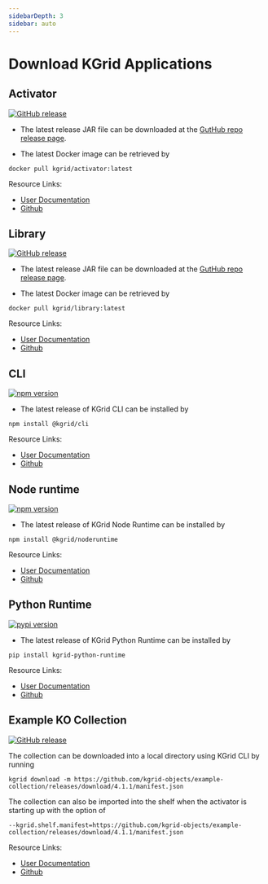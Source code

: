 ```yaml
---
sidebarDepth: 3
sidebar: auto
---
```


# Download KGrid Applications

## Activator
[![GitHub release](https://img.shields.io/github/release/kgrid/kgrid-activator.svg)](https://github.com/kgrid/kgrid-activator/releases/)

- The latest release JAR file can be downloaded at the [GutHub repo release page](https://github.com/kgrid/kgrid-activator/releases/latest).

- The latest Docker image can be retrieved by
```
docker pull kgrid/activator:latest
```

Resource Links:
- [User Documentation](https://kgrid.org/kgrid-activator/)
- [Github](https://github.com/kgrid/kgrid-activator/)

## Library
[![GitHub release](https://img.shields.io/github/release/kgrid/kgrid-library.svg)](https://github.com/kgrid/kgrid-library/releases/)

- The latest release JAR file can be downloaded at the [GutHub repo release page](https://github.com/kgrid/kgrid-library/releases/latest).

- The latest Docker image can be retrieved by
```
docker pull kgrid/library:latest
```

Resource Links:
- [User Documentation](https://kgrid.org/kgrid-library/)
- [Github](https://github.com/kgrid/kgrid-library/)

## CLI
[![npm version](https://img.shields.io/npm/v/@kgrid/cli.svg)](https://www.npmjs.com/package/@kgrid/cli)

- The latest release of KGrid CLI can be installed by
```
npm install @kgrid/cli
```

Resource Links:
- [User Documentation](https://kgrid.org/kgrid-cli/)
- [Github](https://github.com/kgrid/kgrid-cli/)


## Node runtime
[![npm version](https://img.shields.io/npm/v/@kgrid/noderuntime.svg)](https://www.npmjs.com/package/@kgrid/noderuntime)

- The latest release of KGrid Node Runtime can be installed by
```
npm install @kgrid/noderuntime
```

Resource Links:
- [User Documentation](https://kgrid.org/kgrid-node-runtime/)
- [Github](https://github.com/kgrid/kgrid-node-runtime/)

## Python Runtime
[![pypi version](https://img.shields.io/pypi/v/kgrid-python-runtime.svg)](https://pypi.org/project/kgrid-python-runtime/)

- The latest release of KGrid Python Runtime can be installed by
```
pip install kgrid-python-runtime
```

Resource Links:
- [User Documentation](https://kgrid.org/kgrid-python-runtime/)
- [Github](https://github.com/kgrid/kgrid-python-runtime/)

## Example KO Collection
[![GitHub release](https://img.shields.io/github/release/kgrid-objects/example-collection.svg)](https://github.com/kgrid-objects/example-collection/releases/)

The collection can be downloaded into a local directory using KGrid CLI by running
```
kgrid download -m https://github.com/kgrid-objects/example-collection/releases/download/4.1.1/manifest.json
```

The collection can also be imported into the shelf when the activator is starting up with the option of
```
--kgrid.shelf.manifest=https://github.com/kgrid-objects/example-collection/releases/download/4.1.1/manifest.json
```

Resource Links:
- [User Documentation](https://kgrid-objects.github.io/example-collection/)
- [Github](https://github.com/kgrid-objects/example-collection/)
